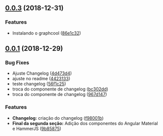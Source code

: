 ## [0.0.3](https://github.com/PedroBarata/angular-graphcool-chat/compare/v0.0.2...v0.0.3) (2018-12-31)


### Features

* Instalando o graphcool ([86e1c32](https://github.com/PedroBarata/angular-graphcool-chat/commit/86e1c32))



## [0.0.1](https://github.com/PedroBarata/angular-graphcool-chat/compare/9b85875...v0.0.1) (2018-12-29)


### Bug Fixes

* Ajuste Changelog ([4d473d4](https://github.com/PedroBarata/angular-graphcool-chat/commit/4d473d4))
* ajuste no readme ([4423133](https://github.com/PedroBarata/angular-graphcool-chat/commit/4423133))
* teste changelog ([56f1c25](https://github.com/PedroBarata/angular-graphcool-chat/commit/56f1c25))
* troca do componente de changelog ([bc302dd](https://github.com/PedroBarata/angular-graphcool-chat/commit/bc302dd))
* troca do componente de changelog ([967d147](https://github.com/PedroBarata/angular-graphcool-chat/commit/967d147))


### Features

* **Changelog:** criação do changelog ([f98001b](https://github.com/PedroBarata/angular-graphcool-chat/commit/f98001b))
* **Final da segunda seção:** Adição dos componentes do Angular Material e HammerJS ([9b85875](https://github.com/PedroBarata/angular-graphcool-chat/commit/9b85875))



